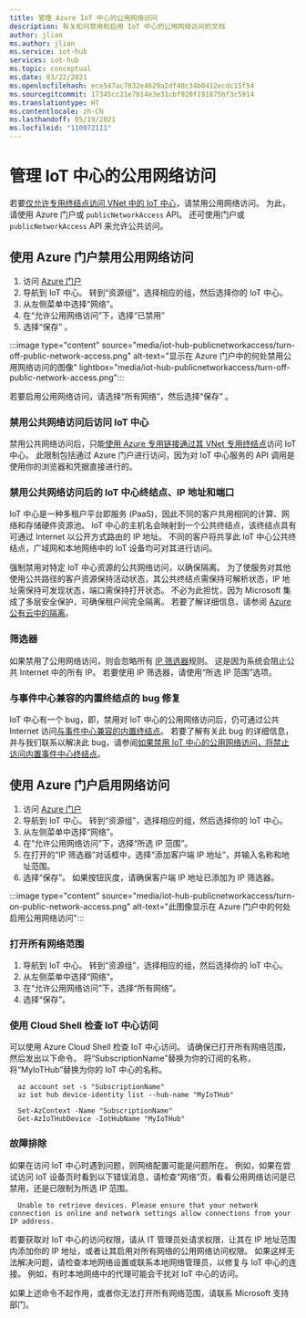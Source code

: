 ```yaml
---
title: 管理 Azure IoT 中心的公用网络访问
description: 有关如何禁用和启用 IoT 中心的公用网络访问的文档
author: jlian
ms.author: jlian
ms.service: iot-hub
services: iot-hub
ms.topic: conceptual
ms.date: 03/22/2021
ms.openlocfilehash: ece547ac7032e4629a2df48c34b0412ecdc15f54
ms.sourcegitcommit: 17345cc21e7b14e3e31cbf920f191875bf3c5914
ms.translationtype: HT
ms.contentlocale: zh-CN
ms.lasthandoff: 05/19/2021
ms.locfileid: "110072111"
---
```

# <a name="managing-public-network-access-for-your-iot-hub"></a>管理 IoT 中心的公用网络访问

若要[仅允许专用终结点访问 VNet 中的 IoT 中心](virtual-network-support.md)，请禁用公用网络访问。 为此，请使用 Azure 门户或 `publicNetworkAccess` API。 还可使用门户或 `publicNetworkAccess` API 来允许公共访问。

## <a name="turn-off-public-network-access-using-azure-portal"></a>使用 Azure 门户禁用公用网络访问

1. 访问 [Azure 门户](https://portal.azure.com)
2. 导航到 IoT 中心。 转到“资源组”，选择相应的组，然后选择你的 IoT 中心。
3. 从左侧菜单中选择“网络”。
4. 在“允许公用网络访问”下，选择“已禁用”
5. 选择“保存” 。

:::image type="content" source="media/iot-hub-publicnetworkaccess/turn-off-public-network-access.png" alt-text="显示在 Azure 门户中的何处禁用公用网络访问的图像" lightbox="media/iot-hub-publicnetworkaccess/turn-off-public-network-access.png":::

若要启用公用网络访问，请选择“所有网络”，然后选择“保存” 。

### <a name="accessing-the-iot-hub-after-disabling-public-network-access"></a>禁用公共网络访问后访问 IoT 中心

禁用公共网络访问后，只能[使用 Azure 专用链接通过其 VNet 专用终结点](virtual-network-support.md)访问 IoT 中心。 此限制包括通过 Azure 门户进行访问，因为对 IoT 中心服务的 API 调用是使用你的浏览器和凭据直接进行的。

### <a name="iot-hub-endpoint-ip-address-and-ports-after-disabling-public-network-access"></a>禁用公共网络访问后的 IoT 中心终结点、IP 地址和端口

IoT 中心是一种多租户平台即服务 (PaaS)，因此不同的客户共用相同的计算、网络和存储硬件资源池。 IoT 中心的主机名会映射到一个公共终结点，该终结点具有可通过 Internet 以公开方式路由的 IP 地址。 不同的客户将共享此 IoT 中心公共终结点，广域网和本地网络中的 IoT 设备均可对其进行访问。 

强制禁用对特定 IoT 中心资源的公共网络访问，以确保隔离。 为了使服务对其他使用公共路径的客户资源保持活动状态，其公共终结点需保持可解析状态，IP 地址需保持可发现状态，端口需保持打开状态。 不必为此担忧，因为 Microsoft 集成了多层安全保护，可确保租户间完全隔离。 若要了解详细信息，请参阅 [Azure 公有云中的隔离](../security/fundamentals/isolation-choices.md#tenant-level-isolation)。

### <a name="ip-filter"></a>筛选器

如果禁用了公用网络访问，则会忽略所有 [IP 筛选器](iot-hub-ip-filtering.md)规则。 这是因为系统会阻止公共 Internet 中的所有 IP。 若要使用 IP 筛选器，请使用“所选 IP 范围”选项。

### <a name="bug-fix-with-built-in-event-hub-compatible-endpoint"></a>与事件中心兼容的内置终结点的 bug 修复

IoT 中心有一个 bug，即，禁用对 IoT 中心的公用网络访问后，仍可通过公共 Internet 访问[与事件中心兼容的内置终结点](iot-hub-devguide-messages-read-builtin.md)。 若要了解有关此 bug 的详细信息，并与我们联系以解决此 bug，请参阅[如果禁用 IoT 中心的公用网络访问，将禁止访问内置事件中心终结点](https://azure.microsoft.com/updates/iot-hub-public-network-access-bug-fix)。

## <a name="turn-on-network-access-using-azure-portal"></a>使用 Azure 门户启用网络访问

1. 访问 [Azure 门户](https://portal.azure.com)
2. 导航到 IoT 中心。 转到“资源组”，选择相应的组，然后选择你的 IoT 中心。
3. 从左侧菜单中选择“网络”。
4. 在“允许公用网络访问”下，选择“所选 IP 范围”。
5. 在打开的“IP 筛选器”对话框中，选择“添加客户端 IP 地址”，并输入名称和地址范围。 
6. 选择“保存”。 如果按钮灰度，请确保客户端 IP 地址已添加为 IP 筛选器。

:::image type="content" source="media/iot-hub-publicnetworkaccess/turn-on-public-network-access.png" alt-text="此图像显示在 Azure 门户中的何处启用公用网络访问":::

### <a name="turn-on-all-network-ranges"></a>打开所有网络范围

1. 导航到 IoT 中心。 转到“资源组”，选择相应的组，然后选择你的 IoT 中心。
1. 从左侧菜单中选择“网络”。
1. 在“允许公用网络访问”下，选择“所有网络”。
1. 选择“保存”。

### <a name="check-iot-hub-access-using-cloud-shell"></a>使用 Cloud Shell 检查 IoT 中心访问

可以使用 Azure Cloud Shell 检查 IoT 中心访问。 请确保已打开所有网络范围，然后发出以下命令。 将“SubscriptionName”替换为你的订阅的名称，将“MyIoTHub”替换为你的 IoT 中心的名称。

```azurecli
  az account set -s "SubscriptionName"
  az iot hub device-identity list --hub-name "MyIoTHub"
```

```azurepowershell
  Set-AzContext -Name "SubscriptionName"
  Get-AzIoTHubDevice -IotHubName "MyIoTHub"
```
### <a name="troubleshooting"></a>故障排除

如果在访问 IoT 中心时遇到问题，则网络配置可能是问题所在。 例如，如果在尝试访问 IoT 设备页时看到以下错误消息，请检查“网络”页，看看公用网络访问是已禁用，还是已限制为所选 IP 范围。

```
  Unable to retrieve devices. Please ensure that your network connection is online and network settings allow connections from your IP address.
```

若要获取对 IoT 中心的访问权限，请从 IT 管理员处请求权限，让其在 IP 地址范围内添加你的 IP 地址，或者让其启用对所有网络的公用网络访问权限。 如果这样无法解决问题，请检查本地网络设置或联系本地网络管理员，以修复与 IoT 中心的连接。 例如，有时本地网络中的代理可能会干扰对 IoT 中心的访问。

如果上述命令不起作用，或者你无法打开所有网络范围，请联系 Microsoft 支持部门。
